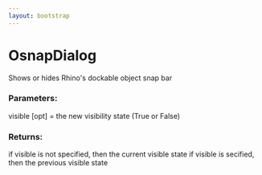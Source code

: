 ```yaml
---
layout: bootstrap
---
```


# OsnapDialog

Shows or hides Rhino's dockable object snap bar
          

### Parameters:

visible [opt] = the new visibility state (True or False)
        

### Returns:


if visible is not specified, then the current visible state
if visible is secified, then the previous visible state
        


